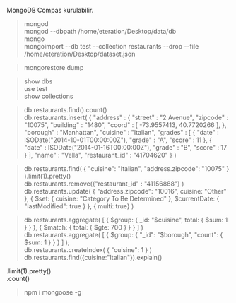 
MongoDB Compas kurulabilir.  

> mongod   
> mongod --dbpath /home/eteration/Desktop/data/db  
> mongo  
> mongoimport --db test --collection restaurants --drop --file /home/eteration/Desktop/dataset.json  

> mongorestore dump


> show dbs  
> use test  
> show collections  

> db.restaurants.find().count()  
> db.restaurants.insert( { "address" : { "street" : "2 Avenue", "zipcode" : "10075", "building" : "1480", "coord" : [ -73.9557413, 40.7720266 ], }, "borough" : "Manhattan", "cuisine" : "Italian", "grades" : [ { "date" : ISODate("2014-10-01T00:00:00Z"), "grade" : "A", "score" : 11 }, { "date" : ISODate("2014-01-16T00:00:00Z"), "grade" : "B", "score" : 17 } ], "name" : "Vella", "restaurant_id" : "41704620" } )   

> db.restaurants.find( { "cuisine": "Italian", "address.zipcode": "10075" } ).limit(1).pretty()  
> db.restaurants.remove({"restaurant_id" : "41156888"} )  
> db.restaurants.update( { "address.zipcode": "10016", cuisine: "Other" }, { $set: { cuisine: "Category To Be Determined" }, $currentDate: { "lastModified": true } }, { multi: true} )    

> db.restaurants.aggregate( [ { $group: { _id: "$cuisine", total: { $sum: 1 } } }, { $match: { total: { $gte: 700 } } } ] )   
> db.restaurants.aggregate( [ { $group: { "_id": "$borough", "count": { $sum: 1 } } } ] );    
> db.restaurants.createIndex( { "cuisine": 1 } )   
> db.restaurants.find({cuisine:"Italian"}).explain()     

.limit(1).pretty()  
.count()

> npm i mongoose -g  

